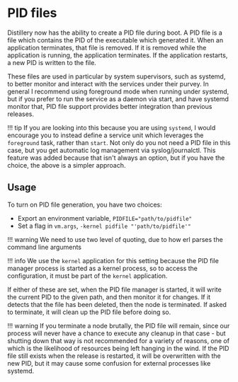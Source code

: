 # PID files

Distillery now has the ability to create a PID file during boot. A PID file is a
file which contains the PID of the executable which generated it. When an
application terminates, that file is removed. If it is removed while the
application is running, the application terminates. If the application restarts,
a new PID is written to the file.

These files are used in particular by system supervisors, such as systemd, to
better monitor and interact with the services under their purvey. In general I
recommend using foreground mode when running under systemd, but if you prefer to
run the service as a daemon via start, and have systemd monitor that, PID file
support provides better integration than previous releases.

!!! tip
    If you are looking into this because you are using `systemd`, I would
    encourage you to instead define a service unit which leverages the `foreground`
    task, rather than `start`. Not only do you not need a PID file in this case,
    but you get automatic log management via syslog/journalctl. This feature was
    added because that isn't always an option, but if you have the choice, the
    above is a simpler approach.

## Usage

To turn on PID file generation, you have two choices:

  * Export an environment variable, `PIDFILE="path/to/pidfile"`
  * Set a flag in `vm.args`, `-kernel pidfile "'path/to/pidfile'"`

!!! warning
    We need to use two level of quoting, due to how erl parses the command line arguments

!!! info
    We use the `kernel` application for this setting because the PID file
    manager process is started as a kernel process, so to access the
    configuration, it must be part of the `kernel` application.

If either of these are set, when the PID file manager is started, it will write
the current PID to the given path, and then monitor it for changes. If it
detects that the file has been deleted, then the node is terminated. If asked to
terminate, it will clean up the PID file before doing so.

!!! warning
    If you terminate a node brutally, the PID file will remain, since
    our process will never have a chance to execute any cleanup in that case - but
    shutting down that way is not recommended for a variety of reasons, one of which
    is the likelihood of resources being left hanging in the wind. If the PID file
    still exists when the release is restarted, it will be overwritten with the new
    PID, but it may cause some confusion for external processes like systemd.
